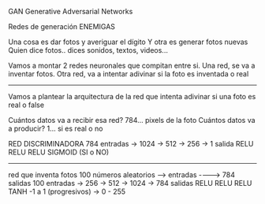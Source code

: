 GAN
Generative Adversarial Networks

Redes de generación ENEMIGAS

Una cosa es dar fotos y averiguar el dígito
Y otra es generar fotos nuevas
Quien dice fotos.. dices sonidos, textos, videos...

Vamos a montar 2 redes neuronales que compitan entre si.
Una red, se va a inventar fotos.
Otra red, va a intentar adivinar si la foto es inventada o real

--- 
Vamos a plantear la arquitectura de la red que intenta adivinar si una foto es real o false

Cuántos datos va a recibir esa red? 784... pixels de la foto
Cuántos datos va a producir? 1... si es real o no

RED DISCRIMINADORA
784 entradas -> 1024 -> 512 -> 256 -> 1 salida
                RELU    RELU   RELU   SIGMOID             (SI o NO)

--- 
red que inventa fotos
100 números aleatorios --> entradas ----> 784 salidas
100 entradas -> 256  -> 512 -> 1024 -> 784 salidas
                RELU    RELU   RELU   TANH                -1 a 1 (progresivos) -> 0 - 255